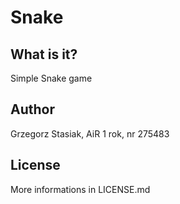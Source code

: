 # Snake

## What is it?

Simple Snake game

## Author
Grzegorz Stasiak, AiR 1 rok, nr 275483

## License
More informations in LICENSE.md
